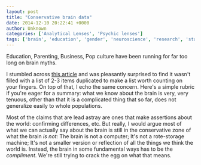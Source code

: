 ```yaml
---
layout: post
title: "Conservative brain data"
date: 2014-12-10 20:22:41 +0000
author: Unknown
categories: ['Analytical Lenses', 'Psychic lenses']
tags: ['brain', 'education', 'gender', 'neuroscience', 'research', 'statistics']
---
```


Education, Parenting, Business, Pop culture have been running for far too long on brain myths.

I stumbled across [this article](http://www.wired.com/2014/12/10-ways-brain-myths-harming-us/) and was pleasantly surprised to find it wasn't filled with a list of 2-3 items duplicated to make a list worth counting on your fingers. On top of that, I echo the same concern. Here's a simple rubric if you're eager for a summary: what we know about the brain is very, very tenuous, other than that it is a complicated thing that so far, does not generalize easily to whole populations.

Most of the claims that are lead astray are ones that make assertions about the world: confirming differences, etc. But really, I would argue most of what we can actually say about the brain is still in the conservative zone of what the brain *is not:* The brain is not a computer; It's not a rote-storage machine; It's not a smaller version or reflection of all the things we think the world is. Instead, the brain in some fundamental ways has to be the *compliment*. We're still trying to crack the egg on what that means.